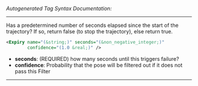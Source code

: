 _Autogenerated Tag Syntax Documentation:_

---
Has a predetermined number of seconds elapsed since the start of the trajectory? If so, return false (to stop the trajectory), else return true.

```xml
<Expiry name="(&string;)" seconds="(&non_negative_integer;)"
        confidence="(1.0 &real;)" />
```

-   **seconds**: (REQUIRED) how many seconds until this triggers failure?
-   **confidence**: Probability that the pose will be filtered out if it does not pass this Filter

---
